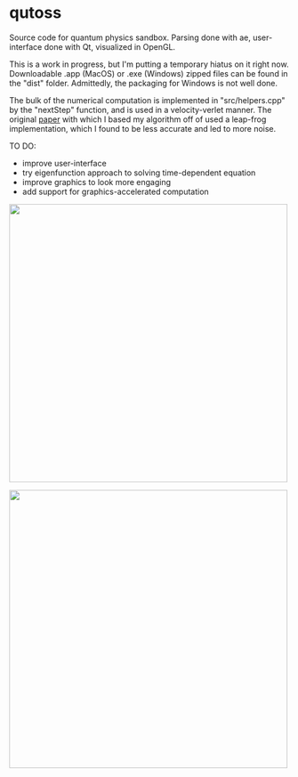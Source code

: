 # qutoss
Source code for quantum physics sandbox. Parsing done with ae, user-interface done with Qt, visualized in OpenGL. 

This is a work in progress, but I'm putting a temporary hiatus on it right now. 
Downloadable .app (MacOS) or .exe (Windows) zipped files can be found in the "dist" folder. Admittedly, the packaging for Windows is not well done.

The bulk of the numerical computation is implemented in "src/helpers.cpp" by the "nextStep" function, and is used in a velocity-verlet manner. 
The original [paper](http://www.hunter.cuny.edu/physics/courses/physics485/repository/files/reference-papers/Visscher%20NumSol%20Schrodinger%20Eqt.pdf) with which I based my algorithm off of used a leap-frog implementation, which I found to be less accurate and led to more noise.

TO DO:
- improve user-interface
- try eigenfunction approach to solving time-dependent equation
- improve graphics to look more engaging
- add support for graphics-accelerated computation

<p align="left">
  <img src="https://github.com/boxofpasta/qutoss/blob/master/assets/samples/5.png" width="500">
</p>

<p align="left">
  <img src="https://github.com/boxofpasta/qutoss/blob/master/assets/samples/3.png" width="500">
</p>
